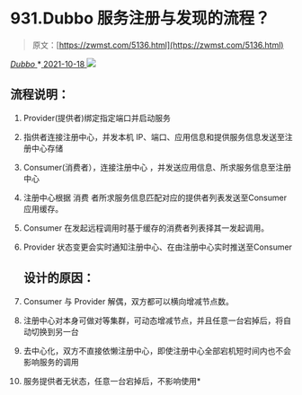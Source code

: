 <!--yml
category: 未分类
date: 0001-01-01 00:00:00
--->

# 931.Dubbo 服务注册与发现的流程？

> 原文：[https://zwmst.com/5136.html](https://zwmst.com/5136.html)

   [ *Dubbo* ](https://zwmst.com/dubbo)*[ <time datetime="2021-10-19T01:01:08+08:00"> 2021-10-18 </time> ](https://zwmst.com/5136.html)  ![](img/e80fb316573f142d0c2a5f4d1f17516b.png)

## 流程说明：

1.  Provider(提供者)绑定指定端口并启动服务
2.  指供者连接注册中心，并发本机 IP、端口、应用信息和提供服务信息发送至注册中心存储
3.  Consumer(消费者），连接注册中心 ，并发送应用信息、所求服务信息至注册中心
4.  注册中心根据 消费 者所求服务信息匹配对应的提供者列表发送至Consumer 应用缓存。
5.  Consumer 在发起远程调用时基于缓存的消费者列表择其一发起调用。
6.  Provider 状态变更会实时通知注册中心、在由注册中心实时推送至Consumer

    ## 设计的原因：

7.  Consumer 与 Provider 解偶，双方都可以横向增减节点数。
8.  注册中心对本身可做对等集群，可动态增减节点，并且任意一台宕掉后，将自动切换到另一台
9.  去中心化，双方不直接依懒注册中心，即使注册中心全部宕机短时间内也不会影响服务的调用
10.  服务提供者无状态，任意一台宕掉后，不影响使用*